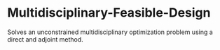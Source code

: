 # Multidisciplinary-Feasible-Design
Solves an unconstrained multidisciplinary optimization problem using a direct and adjoint method.
